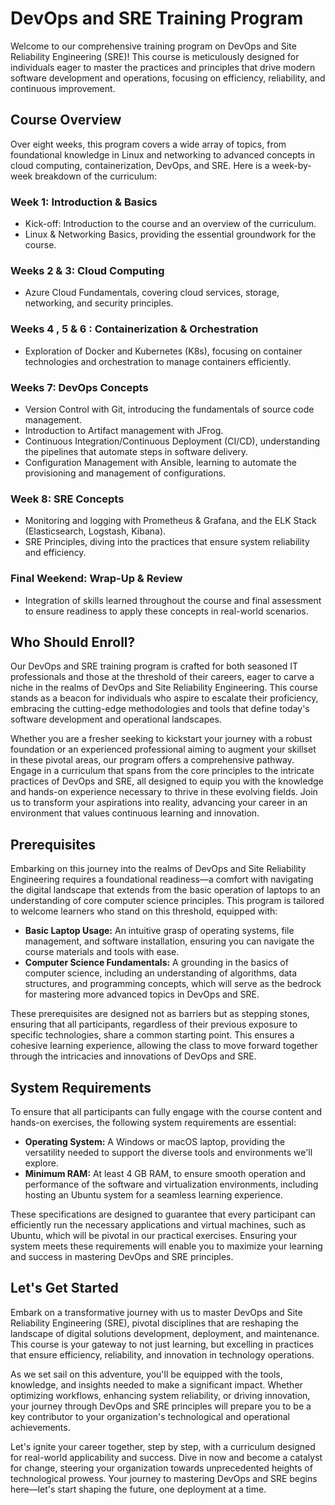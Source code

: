 # DevOps and SRE Training Program

Welcome to our comprehensive training program on DevOps and Site Reliability Engineering (SRE)! This course is meticulously designed for individuals eager to master the practices and principles that drive modern software development and operations, focusing on efficiency, reliability, and continuous improvement.

## Course Overview

Over eight weeks, this program covers a wide array of topics, from foundational knowledge in Linux and networking to advanced concepts in cloud computing, containerization, DevOps, and SRE. Here is a week-by-week breakdown of the curriculum:

### Week 1: Introduction & Basics
- Kick-off: Introduction to the course and an overview of the curriculum.
- Linux & Networking Basics, providing the essential groundwork for the course.

### Weeks 2 & 3: Cloud Computing
- Azure Cloud Fundamentals, covering cloud services, storage, networking, and security principles.

### Weeks 4 , 5 & 6 : Containerization & Orchestration
- Exploration of Docker and Kubernetes (K8s), focusing on container technologies and orchestration to manage containers efficiently.

### Weeks 7: DevOps Concepts
- Version Control with Git, introducing the fundamentals of source code management.
- Introduction to Artifact management with JFrog.
- Continuous Integration/Continuous Deployment (CI/CD), understanding the pipelines that automate steps in software delivery.
- Configuration Management with Ansible, learning to automate the provisioning and management of configurations.

### Week 8: SRE Concepts
- Monitoring and logging with Prometheus & Grafana, and the ELK Stack (Elasticsearch, Logstash, Kibana).
- SRE Principles, diving into the practices that ensure system reliability and efficiency.

### Final Weekend: Wrap-Up & Review
- Integration of skills learned throughout the course and final assessment to ensure readiness to apply these concepts in real-world scenarios.

## Who Should Enroll?

Our DevOps and SRE training program is crafted for both seasoned IT professionals and those at the threshold of their careers, eager to carve a niche in the realms of DevOps and Site Reliability Engineering. This course stands as a beacon for individuals who aspire to escalate their proficiency, embracing the cutting-edge methodologies and tools that define today's software development and operational landscapes.

Whether you are a fresher seeking to kickstart your journey with a robust foundation or an experienced professional aiming to augment your skillset in these pivotal areas, our program offers a comprehensive pathway. Engage in a curriculum that spans from the core principles to the intricate practices of DevOps and SRE, all designed to equip you with the knowledge and hands-on experience necessary to thrive in these evolving fields. Join us to transform your aspirations into reality, advancing your career in an environment that values continuous learning and innovation.


## Prerequisites

Embarking on this journey into the realms of DevOps and Site Reliability Engineering requires a foundational readiness—a comfort with navigating the digital landscape that extends from the basic operation of laptops to an understanding of core computer science principles. This program is tailored to welcome learners who stand on this threshold, equipped with:

- **Basic Laptop Usage:** An intuitive grasp of operating systems, file management, and software installation, ensuring you can navigate the course materials and tools with ease.
- **Computer Science Fundamentals:** A grounding in the basics of computer science, including an understanding of algorithms, data structures, and programming concepts, which will serve as the bedrock for mastering more advanced topics in DevOps and SRE.

These prerequisites are designed not as barriers but as stepping stones, ensuring that all participants, regardless of their previous exposure to specific technologies, share a common starting point. This ensures a cohesive learning experience, allowing the class to move forward together through the intricacies and innovations of DevOps and SRE.

## System Requirements

To ensure that all participants can fully engage with the course content and hands-on exercises, the following system requirements are essential:

- **Operating System:** A Windows or macOS laptop, providing the versatility needed to support the diverse tools and environments we'll explore.
- **Minimum RAM:** At least 4 GB RAM, to ensure smooth operation and performance of the software and virtualization environments, including hosting an Ubuntu system for a seamless learning experience.

These specifications are designed to guarantee that every participant can efficiently run the necessary applications and virtual machines, such as Ubuntu, which will be pivotal in our practical exercises. Ensuring your system meets these requirements will enable you to maximize your learning and success in mastering DevOps and SRE principles.



## Let's Get Started

Embark on a transformative journey with us to master DevOps and Site Reliability Engineering (SRE), pivotal disciplines that are reshaping the landscape of digital solutions development, deployment, and maintenance. This course is your gateway to not just learning, but excelling in practices that ensure efficiency, reliability, and innovation in technology operations.

As we set sail on this adventure, you'll be equipped with the tools, knowledge, and insights needed to make a significant impact. Whether optimizing workflows, enhancing system reliability, or driving innovation, your journey through DevOps and SRE principles will prepare you to be a key contributor to your organization's technological and operational achievements.

Let's ignite your career together, step by step, with a curriculum designed for real-world applicability and success. Dive in now and become a catalyst for change, steering your organization towards unprecedented heights of technological prowess. Your journey to mastering DevOps and SRE begins here—let's start shaping the future, one deployment at a time.
